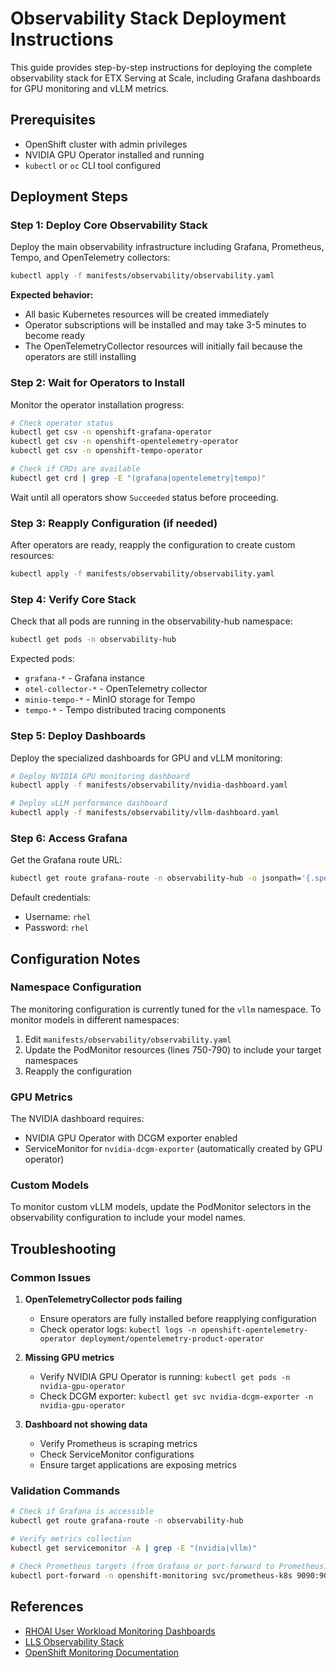 # Observability Stack Deployment Instructions

This guide provides step-by-step instructions for deploying the complete observability stack for ETX Serving at Scale, including Grafana dashboards for GPU monitoring and vLLM metrics.

## Prerequisites

- OpenShift cluster with admin privileges
- NVIDIA GPU Operator installed and running
- `kubectl` or `oc` CLI tool configured

## Deployment Steps

### Step 1: Deploy Core Observability Stack

Deploy the main observability infrastructure including Grafana, Prometheus, Tempo, and OpenTelemetry collectors:

```bash
kubectl apply -f manifests/observability/observability.yaml
```

**Expected behavior:**
- All basic Kubernetes resources will be created immediately
- Operator subscriptions will be installed and may take 3-5 minutes to become ready
- The OpenTelemetryCollector resources will initially fail because the operators are still installing

### Step 2: Wait for Operators to Install

Monitor the operator installation progress:

```bash
# Check operator status
kubectl get csv -n openshift-grafana-operator
kubectl get csv -n openshift-opentelemetry-operator
kubectl get csv -n openshift-tempo-operator

# Check if CRDs are available
kubectl get crd | grep -E "(grafana|opentelemetry|tempo)"
```

Wait until all operators show `Succeeded` status before proceeding.

### Step 3: Reapply Configuration (if needed)

After operators are ready, reapply the configuration to create custom resources:

```bash
kubectl apply -f manifests/observability/observability.yaml
```

### Step 4: Verify Core Stack

Check that all pods are running in the observability-hub namespace:

```bash
kubectl get pods -n observability-hub
```

Expected pods:
- `grafana-*` - Grafana instance
- `otel-collector-*` - OpenTelemetry collector
- `minio-tempo-*` - MinIO storage for Tempo
- `tempo-*` - Tempo distributed tracing components

### Step 5: Deploy Dashboards

Deploy the specialized dashboards for GPU and vLLM monitoring:

```bash
# Deploy NVIDIA GPU monitoring dashboard
kubectl apply -f manifests/observability/nvidia-dashboard.yaml

# Deploy vLLM performance dashboard
kubectl apply -f manifests/observability/vllm-dashboard.yaml
```

### Step 6: Access Grafana

Get the Grafana route URL:

```bash
kubectl get route grafana-route -n observability-hub -o jsonpath='{.spec.host}'
```

Default credentials:
- Username: `rhel`
- Password: `rhel`

## Configuration Notes

### Namespace Configuration

The monitoring configuration is currently tuned for the `vllm` namespace. To monitor models in different namespaces:

1. Edit `manifests/observability/observability.yaml`
2. Update the PodMonitor resources (lines 750-790) to include your target namespaces
3. Reapply the configuration

### GPU Metrics

The NVIDIA dashboard requires:
- NVIDIA GPU Operator with DCGM exporter enabled
- ServiceMonitor for `nvidia-dcgm-exporter` (automatically created by GPU operator)

### Custom Models

To monitor custom vLLM models, update the PodMonitor selectors in the observability configuration to include your model names.

## Troubleshooting

### Common Issues

1. **OpenTelemetryCollector pods failing**
   - Ensure operators are fully installed before reapplying configuration
   - Check operator logs: `kubectl logs -n openshift-opentelemetry-operator deployment/opentelemetry-product-operator`

2. **Missing GPU metrics**
   - Verify NVIDIA GPU Operator is running: `kubectl get pods -n nvidia-gpu-operator`
   - Check DCGM exporter: `kubectl get svc nvidia-dcgm-exporter -n nvidia-gpu-operator`

3. **Dashboard not showing data**
   - Verify Prometheus is scraping metrics
   - Check ServiceMonitor configurations
   - Ensure target applications are exposing metrics

### Validation Commands

```bash
# Check if Grafana is accessible
kubectl get route grafana-route -n observability-hub

# Verify metrics collection
kubectl get servicemonitor -A | grep -E "(nvidia|vllm)"

# Check Prometheus targets (from Grafana or port-forward to Prometheus)
kubectl port-forward -n openshift-monitoring svc/prometheus-k8s 9090:9090
```

## References

- [RHOAI User Workload Monitoring Dashboards](https://github.com/rh-aiservices-bu/rhoai-uwm/tree/main)
- [LLS Observability Stack](https://github.com/rh-ai-kickstart/lls-observability)
- [OpenShift Monitoring Documentation](https://docs.openshift.com/container-platform/latest/monitoring/index.html)
